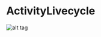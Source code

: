# ActivityLivecycle

![alt tag](https://cloud.githubusercontent.com/assets/22340056/22414332/4aa34c5a-e6f1-11e6-8c74-63fe3914e2d3.jpeg)
